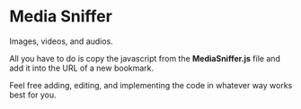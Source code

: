 # Media Sniffer

Images, videos, and audios. 

All you have to do is copy the javascript from the **MediaSniffer.js** file and add it into the URL of a new bookmark.

Feel free adding, editing, and implementing the code in whatever way works best for you.
